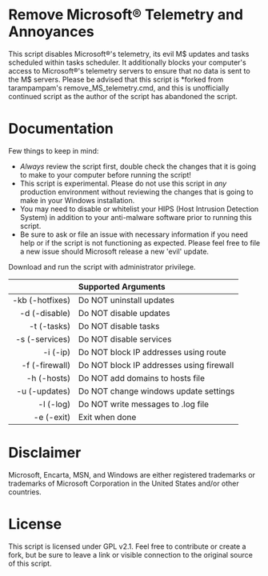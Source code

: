 # Remove Microsoft® Telemetry and Annoyances

This script disables Microsoft®'s telemetry, its evil M$ updates and tasks scheduled within tasks scheduler. It additionally blocks your computer's access to Microsoft®'s telemetry servers to ensure that no data is sent to the M$ servers. Please be advised that this script is *forked from tarampampam's remove_MS_telemetry.cmd, and this is unofficially continued script as the author of the script has abandoned the script.

# Documentation

Few things to keep in mind:

- *Always* review the script first, double check the changes that it is going to make to your computer before running the script!
- This script is experimental. Please do not use this script in *any* production environment without reviewing the changes that is going to make in your Windows installation.
- You may need to disable or whitelist your HIPS (Host Intrusion Detection System) in addition to your anti-malware software prior to running this script.
- Be sure to ask or file an issue with necessary information if you need help or if the script is not functioning as expected. Please feel free to file a new issue should Microsoft release a new 'evil' update.

Download and run the script with administrator privilege.

&nbsp; | Supported Arguments
----: | :-------------
-kb (-hotfixes)  | Do NOT uninstall updates
-d  (-disable)   | Do NOT disable updates
-t  (-tasks)     | Do NOT disable tasks
-s  (-services)  | Do NOT disable services
-i  (-ip)        | Do NOT block IP addresses using route
-f  (-firewall)  | Do NOT block IP addresses using firewall
-h  (-hosts)    | Do NOT add domains to hosts file
-u  (-updates)   | Do NOT change windows update settings
-l  (-log)      | Do NOT write messages to .log file
-e  (-exit)      | Exit when done

# Disclaimer

Microsoft, Encarta, MSN, and Windows are either registered trademarks or trademarks of Microsoft Corporation in the United States and/or other countries.

# License

This script is licensed under GPL v2.1. Feel free to contribute or create a fork, but be sure to leave a link or visible connection to the original source of this script.

